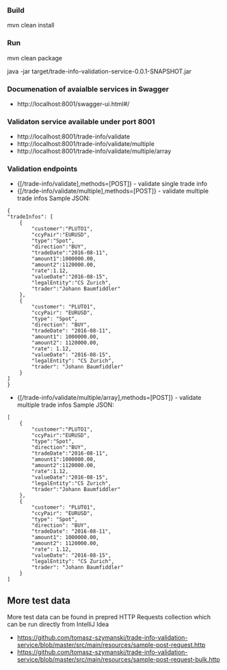 
### Build
mvn clean install

### Run
mvn clean package

java -jar target/trade-info-validation-service-0.0.1-SNAPSHOT.jar

### Documenation of avaialble services in Swagger
- http://localhost:8001/swagger-ui.html#/

### Validaton service available under port 8001
- http://localhost:8001/trade-info/validate
- http://localhost:8001/trade-info/validate/multiple
- http://localhost:8001/trade-info/validate/multiple/array

### Validation endpoints
- {[/trade-info/validate],methods=[POST]}	- validate single trade info
- {[/trade-info/validate/multiple],methods=[POST]} - validate multiple trade infos
Sample JSON:
```
{
"tradeInfos": [
    {
        "customer":"PLUTO1",
        "ccyPair":"EURUSD",
        "type":"Spot",
        "direction":"BUY",
        "tradeDate":"2016-08-11",
        "amount1":1000000.00,
        "amount2":1120000.00,
        "rate":1.12,
        "valueDate":"2016-08-15",
        "legalEntity":"CS Zurich",
        "trader":"Johann Baumfiddler"
    },
    {
        "customer": "PLUTO1",
        "ccyPair": "EURUSD",
        "type": "Spot",
        "direction": "BUY",
        "tradeDate": "2016-08-11",
        "amount1": 1000000.00,
        "amount2": 1120000.00,
        "rate": 1.12,
        "valueDate": "2016-08-15",
        "legalEntity": "CS Zurich",
        "trader": "Johann Baumfiddler"
    }
]
}
```

- {[/trade-info/validate/multiple/array],methods=[POST]} - validate multiple trade infos
Sample JSON:
```
[
    {
        "customer":"PLUTO1",
        "ccyPair":"EURUSD",
        "type":"Spot",
        "direction":"BUY",
        "tradeDate":"2016-08-11",
        "amount1":1000000.00,
        "amount2":1120000.00,
        "rate":1.12,
        "valueDate":"2016-08-15",
        "legalEntity":"CS Zurich",
        "trader":"Johann Baumfiddler"
    },
    {
        "customer": "PLUTO1",
        "ccyPair": "EURUSD",
        "type": "Spot",
        "direction": "BUY",
        "tradeDate": "2016-08-11",
        "amount1": 1000000.00,
        "amount2": 1120000.00,
        "rate": 1.12,
        "valueDate": "2016-08-15",
        "legalEntity": "CS Zurich",
        "trader": "Johann Baumfiddler"
    }
]    
```

## More test data
More test data can be found in prepred HTTP Requests collection which can be run directly from IntelliJ Idea
- https://github.com/tomasz-szymanski/trade-info-validation-service/blob/master/src/main/resources/sample-post-request.http
- https://github.com/tomasz-szymanski/trade-info-validation-service/blob/master/src/main/resources/sample-post-request-bulk.http
